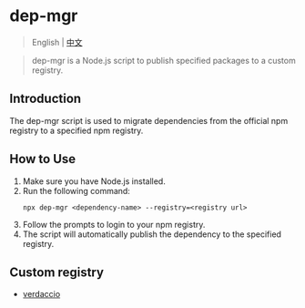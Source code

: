 # dep-mgr

> English | [中文](README_cn.md)

> dep-mgr is a Node.js script to publish specified packages to a custom registry.

## Introduction

The dep-mgr script is used to migrate dependencies from the official npm registry to a specified npm registry.

## How to Use

1. Make sure you have Node.js installed.
4. Run the following command:
   ```
   npx dep-mgr <dependency-name> --registry=<registry url>
   ```
6. Follow the prompts to login to your npm registry.
7. The script will automatically publish the dependency to the specified registry.

## Custom registry

- [verdaccio](https://verdaccio.org/)
